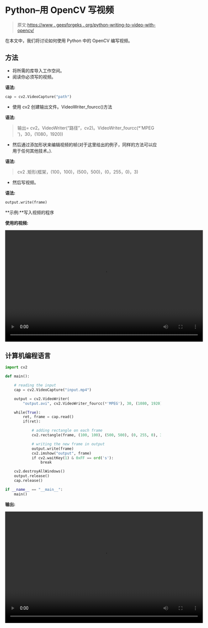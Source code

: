 # Python–用 OpenCV 写视频

> 原文:[https://www . geesforgeks . org/python-writing-to-video-with-opencv/](https://www.geeksforgeeks.org/python-writing-to-video-with-opencv/)

在本文中，我们将讨论如何使用 Python 中的 OpenCV 编写视频。

## 方法

*   将所需的库导入工作空间。
*   阅读你必须写的视频。

**语法:**

```py
cap = cv2.VideoCapture("path")
```

*   使用 cv2 创建输出文件。VideoWriter_fourcc()方法

**语法:**

> 输出= cv2。VideoWriter(“路径”，cv2)。VideoWriter_fourcc(*'MPEG ')，30，(1080，1920))

*   然后通过添加形状来编辑视频的帧(对于这里给出的例子，同样的方法可以应用于任何其他技术。).

**语法:**

> cv2 .矩形(框架，(100，100)，(500，500)，(0，255，0)，3)

*   然后写视频。

**语法:**

```py
output.write(frame)
```

**示例:**写入视频的程序

**使用的视频:**

<video class="wp-video-shortcode" id="video-686816-1" width="640" height="360" preload="metadata" controls=""><source type="video/mp4" src="https://media.geeksforgeeks.org/wp-content/uploads/20210926125350/input.mp4?_=1">[https://media.geeksforgeeks.org/wp-content/uploads/20210926125350/input.mp4](https://media.geeksforgeeks.org/wp-content/uploads/20210926125350/input.mp4)</video>

## 计算机编程语言

```py
import cv2

def main():

    # reading the input
    cap = cv2.VideoCapture("input.mp4")

    output = cv2.VideoWriter(
        "output.avi", cv2.VideoWriter_fourcc(*'MPEG'), 30, (1080, 1920))

    while(True):
        ret, frame = cap.read()
        if(ret):

            # adding rectangle on each frame
            cv2.rectangle(frame, (100, 100), (500, 500), (0, 255, 0), 3)

            # writing the new frame in output
            output.write(frame)
            cv2.imshow("output", frame)
            if cv2.waitKey(1) & 0xFF == ord('s'):
                break

    cv2.destroyAllWindows()
    output.release()
    cap.release()

if __name__ == "__main__":
    main()
```

**输出:**

<video class="wp-video-shortcode" id="video-686816-2" width="640" height="360" preload="metadata" controls=""><source type="video/mp4" src="https://media.geeksforgeeks.org/wp-content/uploads/20210926153928/output_final.mp4?_=2">[https://media.geeksforgeeks.org/wp-content/uploads/20210926153928/output_final.mp4](https://media.geeksforgeeks.org/wp-content/uploads/20210926153928/output_final.mp4)</video>